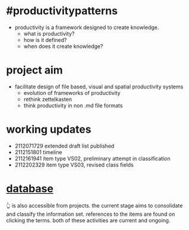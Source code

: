 # #productivitypatterns
* productivity is a framework designed to create knowledge. 
  * what is productivity? 
  * how is it defined? 
  * when does it create knowledge?
# project aim
* facilitate design of file based, visual and spatial productivity systems
  * evolution of frameworks of productivity
  * rethink zettelkasten
  * think productivity in non .md file formats
# working updates
* 2112071729 extended draft list published
* 2112151801 timeline
* 2112161941 item type VS02, preliminary attempt in classification
* 2112202329 item type VS03, revised class fields
# [database](https://github.com/users/spatialresearch/projects/1)
👆 is also accessible from projects. the current stage aims to consolidate and classify the information set. references to the items are found on clicking the terms. both of these activities are current and ongoing.
